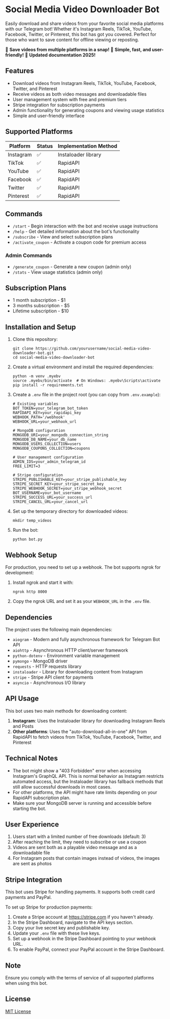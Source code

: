 # Social Media Video Downloader Bot

Easily download and share videos from your favorite social media platforms with our Telegram bot! Whether it's Instagram Reels, TikTok, YouTube, Facebook, Twitter, or Pinterest, this bot has got you covered. Perfect for those who want to save content for offline viewing or reposting.

🎥 **Save videos from multiple platforms in a snap!**
🚀 **Simple, fast, and user-friendly!**
💯 **Updated documentation 2025!**

## Features

- Download videos from Instagram Reels, TikTok, YouTube, Facebook, Twitter, and Pinterest
- Receive videos as both video messages and downloadable files
- User management system with free and premium tiers
- Stripe integration for subscription payments
- Admin functionality for generating coupons and viewing usage statistics
- Simple and user-friendly interface

## Supported Platforms

| Platform  | Status | Implementation Method |
| --------- | ------ | --------------------- |
| Instagram | ✅     | Instaloader library   |
| TikTok    | ✅     | RapidAPI             |
| YouTube   | ✅     | RapidAPI             |
| Facebook  | ✅     | RapidAPI             |
| Twitter   | ✅     | RapidAPI             |
| Pinterest | ✅     | RapidAPI             |

## Commands

- `/start` - Begin interaction with the bot and receive usage instructions
- `/help` - Get detailed information about the bot's functionality
- `/subscribe` - View and select subscription plans
- `/activate_coupon` - Activate a coupon code for premium access

### Admin Commands

- `/generate_coupon` - Generate a new coupon (admin only)
- `/stats` - View usage statistics (admin only)

## Subscription Plans

- 1 month subscription - $1
- 3 months subscription - $5
- Lifetime subscription - $10

## Installation and Setup

1. Clone this repository:

   ```
   git clone https://github.com/yourusername/social-media-video-downloader-bot.git
   cd social-media-video-downloader-bot
   ```

2. Create a virtual environment and install the required dependencies:

   ```
   python -m venv .myebv
   source .myebv/bin/activate  # On Windows: .myebv\Scripts\activate
   pip install -r requirements.txt
   ```

3. Create a `.env` file in the project root (you can copy from `.env.example`):

   ```
   # Existing variables
   BOT_TOKEN=your_telegram_bot_token
   RAPIDAPI_KEY=your_rapidapi_key
   WEBHOOK_PATH='/webhook'
   WEBHOOK_URL=your_webhook_url

   # MongoDB configuration
   MONGODB_URI=your_mongodb_connection_string
   MONGODB_DB_NAME=your_db_name
   MONGODB_USERS_COLLECTION=users
   MONGODB_COUPONS_COLLECTION=coupons

   # User management configuration
   ADMIN_IDS=your_admin_telegram_id
   FREE_LIMIT=3

   # Stripe configuration
   STRIPE_PUBLISHABLE_KEY=your_stripe_publishable_key
   STRIPE_SECRET_KEY=your_stripe_secret_key
   STRIPE_WEBHOOK_SECRET=your_stripe_webhook_secret
   BOT_USERNAME=your_bot_username
   STRIPE_SUCCESS_URL=your_success_url
   STRIPE_CANCEL_URL=your_cancel_url
   ```

4. Set up the temporary directory for downloaded videos:

   ```
   mkdir temp_videos
   ```

5. Run the bot:
   ```
   python bot.py
   ```

## Webhook Setup

For production, you need to set up a webhook. The bot supports ngrok for development:

1. Install ngrok and start it with:
   ```
   ngrok http 8000
   ```

2. Copy the ngrok URL and set it as your `WEBHOOK_URL` in the `.env` file.

## Dependencies

The project uses the following main dependencies:

- `aiogram` - Modern and fully asynchronous framework for Telegram Bot API
- `aiohttp` - Asynchronous HTTP client/server framework
- `python-dotenv` - Environment variable management
- `pymongo` - MongoDB driver
- `requests` - HTTP requests library
- `instaloader` - Library for downloading content from Instagram
- `stripe` - Stripe API client for payments
- `asyncio` - Asynchronous I/O library

## API Usage

This bot uses two main methods for downloading content:

1. **Instagram**: Uses the Instaloader library for downloading Instagram Reels and Posts
2. **Other platforms**: Uses the "auto-download-all-in-one" API from RapidAPI to fetch videos from TikTok, YouTube, Facebook, Twitter, and Pinterest

## Technical Notes

- The bot might show a "403 Forbidden" error when accessing Instagram's GraphQL API. This is normal behavior as Instagram restricts automated access, but the Instaloader library has fallback methods that still allow successful downloads in most cases.
- For other platforms, the API might have rate limits depending on your RapidAPI subscription plan.
- Make sure your MongoDB server is running and accessible before starting the bot.

## User Experience

1. Users start with a limited number of free downloads (default: 3)
2. After reaching the limit, they need to subscribe or use a coupon
3. Videos are sent both as a playable video message and as a downloadable file
4. For Instagram posts that contain images instead of videos, the images are sent as photos

## Stripe Integration

This bot uses Stripe for handling payments. It supports both credit card payments and PayPal.

To set up Stripe for production payments:

1. Create a Stripe account at https://stripe.com if you haven't already.
2. In the Stripe Dashboard, navigate to the API keys section.
3. Copy your live secret key and publishable key.
4. Update your `.env` file with these live keys.
5. Set up a webhook in the Stripe Dashboard pointing to your webhook URL.
6. To enable PayPal, connect your PayPal account in the Stripe Dashboard.

## Note

Ensure you comply with the terms of service of all supported platforms when using this bot.

## License

[MIT License](LICENSE)
